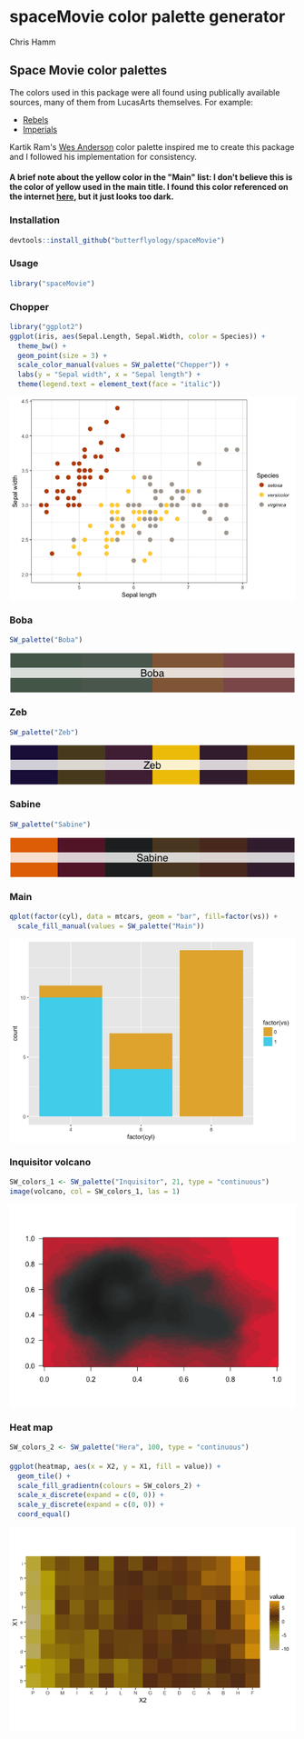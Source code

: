 # spaceMovie color palette generator
Chris Hamm  


## Space Movie color palettes
The colors used in this package were all found using publically available sources, many of them from LucasArts themselves. For example:

- [Rebels](http://www.starwars.com/news/star-wars-rebels-costume-color-guide-for-padawans-twileks-and-more)
- [Imperials](http://www.starwars.com/news/star-wars-rebels-costume-color-guide-for-imperials)

Kartik Ram's [Wes Anderson](https://github.com/karthik/wesanderson) color palette inspired me to create this package and I followed his implementation for consistency.

#### A brief note about the yellow color in the "Main" list: I don't believe this is the color of yellow used in the main title. I found this color referenced on the internet [here](), but it just looks too dark. 

### Installation

```r
devtools::install_github("butterflyology/spaceMovie")
```

### Usage

```r
library("spaceMovie")
```

### Chopper

```r
library("ggplot2")
ggplot(iris, aes(Sepal.Length, Sepal.Width, color = Species)) +
  theme_bw() +
  geom_point(size = 3) +
  scale_color_manual(values = SW_palette("Chopper")) +
  labs(y = "Sepal width", x = "Sepal length") +
  theme(legend.text = element_text(face = "italic"))
```

<img src="figure/chopper-1.png" style="display: block; margin: auto;" />

### Boba

```r
SW_palette("Boba")
```

<img src="figure/Boba-1.png" style="display: block; margin: auto;" />

### Zeb

```r
SW_palette("Zeb")
```

<img src="figure/Zeb-1.png" style="display: block; margin: auto;" />

### Sabine

```r
SW_palette("Sabine")
```

<img src="figure/Sabine-1.png" style="display: block; margin: auto;" />


### Main

```r
qplot(factor(cyl), data = mtcars, geom = "bar", fill=factor(vs)) +
  scale_fill_manual(values = SW_palette("Main"))
```

<img src="figure/Main-1.png" style="display: block; margin: auto;" />

### Inquisitor volcano

```r
SW_colors_1 <- SW_palette("Inquisitor", 21, type = "continuous")
image(volcano, col = SW_colors_1, las = 1)
```

<img src="figure/Inquisitor-1.png" style="display: block; margin: auto;" />

### Heat map

```r
SW_colors_2 <- SW_palette("Hera", 100, type = "continuous")

ggplot(heatmap, aes(x = X2, y = X1, fill = value)) + 
  geom_tile() + 
  scale_fill_gradientn(colours = SW_colors_2) + 
  scale_x_discrete(expand = c(0, 0)) +
  scale_y_discrete(expand = c(0, 0)) + 
  coord_equal() 
```

<img src="figure/Heat-1.png" style="display: block; margin: auto;" />
